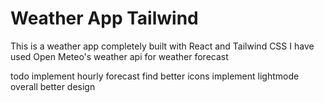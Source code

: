 # Weather App Tailwind

This is a weather app completely built with React and Tailwind CSS
I have used Open Meteo's weather api for weather forecast

todo
implement hourly forecast
find better icons
implement lightmode
overall better design
